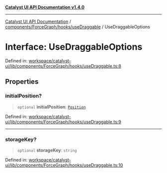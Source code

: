 [**Catalyst UI API Documentation v1.4.0**](../../../../../README.md)

---

[Catalyst UI API Documentation](../../../../../README.md) / [components/ForceGraph/hooks/useDraggable](../README.md) / UseDraggableOptions

# Interface: UseDraggableOptions

Defined in: [workspace/catalyst-ui/lib/components/ForceGraph/hooks/useDraggable.ts:8](https://github.com/TheBranchDriftCatalyst/catalyst-ui/blob/main/lib/components/ForceGraph/hooks/useDraggable.ts#L8)

## Properties

### initialPosition?

> `optional` **initialPosition**: [`Position`](Position.md)

Defined in: [workspace/catalyst-ui/lib/components/ForceGraph/hooks/useDraggable.ts:9](https://github.com/TheBranchDriftCatalyst/catalyst-ui/blob/main/lib/components/ForceGraph/hooks/useDraggable.ts#L9)

---

### storageKey?

> `optional` **storageKey**: `string`

Defined in: [workspace/catalyst-ui/lib/components/ForceGraph/hooks/useDraggable.ts:10](https://github.com/TheBranchDriftCatalyst/catalyst-ui/blob/main/lib/components/ForceGraph/hooks/useDraggable.ts#L10)

